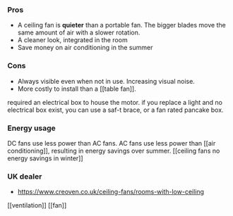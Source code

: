 
### Pros
- A ceiling fan is **quieter** than a portable fan. The bigger blades move the same amount of air with a slower rotation.
- A cleaner look, integrated in the room
- Save money on air conditioning in the summer
### Cons
- Always visible even when not in use. Increasing visual noise.
- More costly to install than a [[table fan]].

required an electrical box to house the motor.
if you replace a light and no electrical box exist, you can use a saf-t brace, or a fan rated pancake box.

### Energy usage
DC fans use less power than AC fans.
AC fans use less power than [[air conditioning]], resulting in energy savings over summer.
[[ceiling fans no energy savings in winter]]

### UK dealer
- https://www.creoven.co.uk/ceiling-fans/rooms-with-low-ceiling

[[ventilation]]
[[fan]]
